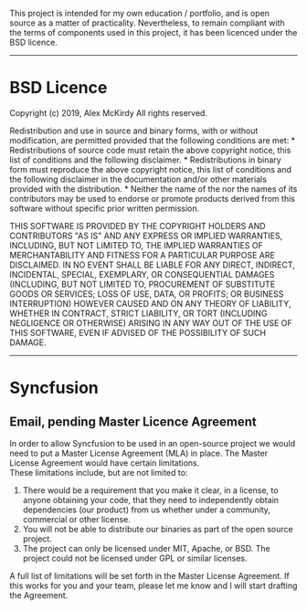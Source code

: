 This project is intended for my own education / portfolio, and is open source
as a matter of practicality. Nevertheless, to remain compliant with the terms
of components used in this project, it has been licenced under the BSD licence.

---

# BSD Licence

Copyright (c) 2019, Alex McKirdy
All rights reserved.

Redistribution and use in source and binary forms, with or without
modification, are permitted provided that the following conditions are met:
    * Redistributions of source code must retain the above copyright
      notice, this list of conditions and the following disclaimer.
    * Redistributions in binary form must reproduce the above copyright
      notice, this list of conditions and the following disclaimer in the
      documentation and/or other materials provided with the distribution.
    * Neither the name of the <organization> nor the
      names of its contributors may be used to endorse or promote products
      derived from this software without specific prior written permission.

THIS SOFTWARE IS PROVIDED BY THE COPYRIGHT HOLDERS AND CONTRIBUTORS "AS IS" AND
ANY EXPRESS OR IMPLIED WARRANTIES, INCLUDING, BUT NOT LIMITED TO, THE IMPLIED
WARRANTIES OF MERCHANTABILITY AND FITNESS FOR A PARTICULAR PURPOSE ARE
DISCLAIMED. IN NO EVENT SHALL <COPYRIGHT HOLDER> BE LIABLE FOR ANY
DIRECT, INDIRECT, INCIDENTAL, SPECIAL, EXEMPLARY, OR CONSEQUENTIAL DAMAGES
(INCLUDING, BUT NOT LIMITED TO, PROCUREMENT OF SUBSTITUTE GOODS OR SERVICES;
LOSS OF USE, DATA, OR PROFITS; OR BUSINESS INTERRUPTION) HOWEVER CAUSED AND
ON ANY THEORY OF LIABILITY, WHETHER IN CONTRACT, STRICT LIABILITY, OR TORT
(INCLUDING NEGLIGENCE OR OTHERWISE) ARISING IN ANY WAY OUT OF THE USE OF THIS
SOFTWARE, EVEN IF ADVISED OF THE POSSIBILITY OF SUCH DAMAGE.

---

# Syncfusion
## Email, pending Master Licence Agreement

In order to allow Syncfusion to be used in an open-source project we would need to put a Master License Agreement (MLA) in place. The Master License Agreement would have certain limitations.    
These limitations include, but are not limited to:   

1. There would be a requirement that you make it clear, in a license, to anyone obtaining your code, that they need to independently obtain dependencies (our product) from us whether under a community, commercial or other license.   
2. You will not be able to distribute our binaries as part of the open source project.  
3. The project can only be licensed under MIT, Apache, or BSD. The project could not be licensed under GPL or similar licenses. 

A full list of limitations will be set forth in the Master License Agreement. If this works for you and your team, please let me know and I will start drafting the Agreement.   
